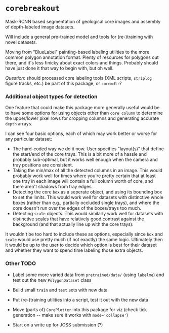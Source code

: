 # `corebreakout`

Mask-RCNN based segmentation of geological core images and assembly of depth-labeled image datasets.

Will include a general pre-trained model and tools for (re-)training with novel datasets.

Moving from "BlueLabel" painting-based labeling utilities to the more common polygon annotation format. Plenty of resources for polygons out there, and it's less finicky about exact colors and things. Probably should have just done it that way to begin with, but oh well.

*Question*: should processed core labeling tools (XML scripts, `striplog` figure tracks, etc.) be part of this package, or `coremdlr`?


### Additional object types for detection

One feature that could make this package more generally useful would be to have some options for using objects other than `core column` to determine the upper/lower pixel rows for cropping columns and generating accurate `depth` arrays.

I can see four basic options, each of which may work better or worse for any particular dataset:

- The hard-coded way we do it now. User specifies "layout(s)" that define the start/end of the core trays. This is a bit more of a hassle and probably sub-optimal, but it works well enough when the camera and tray positions are consistent.
- Taking the min/max of all the detected columns in an image. This would probably work well for times where you're pretty certain that at least one tray in each image will contain a full column worth of core, and there aren't shadows from tray edges.
- Detecting the core `box` as a seperate object, and using its bounding box to set the limits. This would work well for datasets with distinctive whole boxes (rather than e.g., partially occluded single trays), and where the core doesn't run over the edges of the boxes/trays too much.
- Detecting `scale` objects. This would similarly work well for datasets with distinctive scales that have relatively good contrast against the background (and that actually line up with the core trays).

It wouldn't be too hard to include these as options, especially since `box` and `scale` would use pretty much (if not exactly) the same logic. Ultimately then it would be up to the user to decide which option is best for their dataset and whether they want to spend time labeling those extra objects.


### Other TODO

- Label some  more varied data from `pretrained/data/` (using `labelme`) and test out the new `PolygonDataset` class

- Build small `train` and `test` sets with new data

- Put (re-)training utilities into a script, test it out with the new data

- Move (parts of) `CorePlotter` into this package for viz (check tick generation -- make sure it works with `mode='collapse'`)

- Start on a write up for JOSS submission (?)
